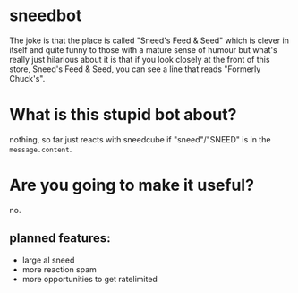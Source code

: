 # sneedbot
The joke is that the place is called "Sneed's Feed &amp; Seed" which is clever in itself and quite funny to those with a mature sense of humour but what's really just hilarious about it is that if you look closely at the front of this store, Sneed's Feed &amp; Seed, you can see a line that reads "Formerly Chuck's".

# What is this stupid bot about?
nothing, so far just reacts with sneedcube if "sneed"/"SNEED" is in the `message.content`.

# Are you going to make it useful?
no.

## planned features:
- large al sneed
- more reaction spam
- more opportunities to get ratelimited
